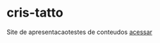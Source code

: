 # cris-tatto

Site de apresentacaotestes de conteudos
[acessar](https://marcio231998.github.io/cris-tatto/)
